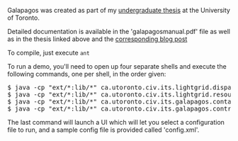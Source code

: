 Galapagos was created as part of my [undergraduate thesis](http://nicolas.kruchten.com/thesis.pdf) at the University of Toronto.

Detailed documentation is available in the 'galapagosmanual.pdf' file as well as in the thesis linked above and the [corresponding blog post](http://nicolas.kruchten.com/content/2013/06/galapagos/)

To compile, just execute `ant`

To run a demo, you'll need to open up four separate shells and execute the following commands, one per shell, in the order given:

<pre>
$ java -cp "ext/*:lib/*" ca.utoronto.civ.its.lightgrid.dispatcher.Dispatcher
$ java -cp "ext/*:lib/*" ca.utoronto.civ.its.lightgrid.resource.Resource
$ java -cp "ext/*:lib/*" ca.utoronto.civ.its.galapagos.container.Container
$ java -cp "ext/*:lib/*" ca.utoronto.civ.its.galapagos.controller.gui.GUIController
</pre>

The last command will launch a UI which will let you select a configuration file to run, and a sample config file is provided called 'config.xml'.